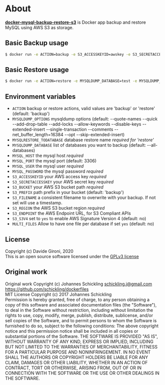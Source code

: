 About
===

**[docker-mysql-backup-restore-s3](https://github.com/davidegironi/docker-mysql-backup-restore-s3)** is Docker app backup and restore MySQL using AWS S3 as storage.

## Basic Backup usage

```sh
$ docker run -e ACTION=backup -e S3_ACCESSKEYID=awskey -e S3_SECRETACCESSKEY=awssecret -e S3_BUCKET=s3bucket -e S3_PREFIX=backup -e S3_REGION=awsregion -e MYSQL_USER=user -e MYSQL_PASSWORD=password -e MYSQL_HOST=localhost -e S3_FILENAME=latestbackup -e MULTI_FILES=yes davidegironi/docker-mysql-backup-restore-s3
```
## Basic Restore usage

```sh
$ docker run -e ACTION=restore -e MYSQLDUMP_DATABASE=test -e MYSQLDUMP_TODATABASE=newtest -e S3_ACCESSKEYID=awskey -e S3_SECRETACCESSKEY=awssecret -e S3_BUCKET=s3bucket -e S3_REGION=awsregion -e S3_PREFIX=backup -e MYSQL_USER=user -e MYSQL_PASSWORD=password -e MYSQL_HOST=localhost -e S3_FILENAME=latestbackup -e MULTI_FILES=yes -davidegironi/docker-mysql-backup-restore-s3
```

## Environment variables

- `ACTION` backup or restore actions, valid values are 'backup' or 'restore' (default: 'backup')
- `MYSQLDUMP_OPTIONS` mysqldump options (default: --quote-names --quick --add-drop-table --add-locks --allow-keywords --disable-keys --extended-insert --single-transaction --comments --net_buffer_length=16384 --opt --skip-extended-insert)
- `MYSQLRESTORE_TODATABASE` database restore name *required for 'restore'*
- `MYSQLDUMP_DATABASE` list of databases you want to backup (default: --all-databases)
- `MYSQL_HOST` the mysql host *required*
- `MYSQL_PORT` the mysql port (default: 3306)
- `MYSQL_USER` the mysql user *required*
- `MYSQL_PASSWORD` the mysql password *required*
- `S3_ACCESSKEYID` your AWS access key *required*
- `S3_SECRETACCESSKEY` your AWS secret key *required*
- `S3_BUCKET` your AWS S3 bucket path *required*
- `S3_PREFIX` path prefix in your bucket (default: 'backup')
- `S3_FILENAME` a consistent filename to overwrite with your backup. If not set will use a timestamp.
- `S3_REGION` the AWS S3 bucket region *required*
- `S3_ENDPOINT` the AWS Endpoint URL, for S3 Compliant APIs
- `S3_S3V4` set to `yes` to enable AWS Signature Version 4 (default: no)
- `MULTI_FILES` Allow to have one file per database if set `yes` (default: no)

## License

Copyright (c) Davide Gironi, 2020  
This is an open source software licensed under the [GPLv3 license](http://opensource.org/licenses/GPL-3.0)

## Original work

Original work Copyright (c) Johannes Schickling <schickling.j@gmail.com> https://github.com/schickling/dockerfiles  
MIT License Copyright (c) 2017 Johannes Schickling  
Permission is hereby granted, free of charge, to any person obtaining a copy of this software and associated documentation files (the "Software"), to deal in the Software without restriction, including without limitation the rights to use, copy, modify, merge, publish, distribute, sublicense, and/or sell copies of the Software, and to permit persons to whom the Software is furnished to do so, subject to the following conditions: The above copyright notice and this permission notice shall be included in all copies or substantial portions of the Software. THE SOFTWARE IS PROVIDED "AS IS", WITHOUT WARRANTY OF ANY KIND, EXPRESS OR IMPLIED, INCLUDING BUT NOT LIMITED TO THE WARRANTIES OF MERCHANTABILITY, FITNESS FOR A PARTICULAR PURPOSE AND NONINFRINGEMENT. IN NO EVENT SHALL THE AUTHORS OR COPYRIGHT HOLDERS BE LIABLE FOR ANY CLAIM, DAMAGES OR OTHER LIABILITY, WHETHER IN AN ACTION OF CONTRACT, TORT OR OTHERWISE, ARISING FROM, OUT OF OR IN CONNECTION WITH THE SOFTWARE OR THE USE OR OTHER DEALINGS IN THE SOFTWARE.
